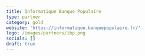 ```yaml
---
title: Informatique Banque Populaire
type: partner
category: gold
website: 'https://informatique.banquepopulaire.fr/'
logo: /images/partners/ibp.png
socials: []
draft: true
---
```

